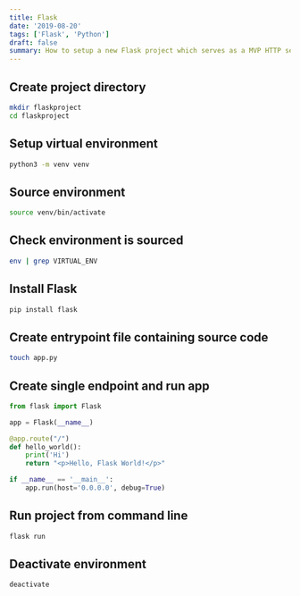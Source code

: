 ```yaml
---
title: Flask
date: '2019-08-20'
tags: ['Flask', 'Python']
draft: false
summary: How to setup a new Flask project which serves as a MVP HTTP server
---
```


## Create project directory

```bash
mkdir flaskproject
cd flaskproject
```

## Setup virtual environment

```bash
python3 -m venv venv
```

## Source environment

```bash
source venv/bin/activate
```

## Check environment is sourced

```bash
env | grep VIRTUAL_ENV
```

## Install Flask

```bash
pip install flask
```

## Create entrypoint file containing source code

```bash
touch app.py
```

## Create single endpoint and run app

```py
from flask import Flask

app = Flask(__name__)

@app.route("/")
def hello_world():
    print('Hi')
    return "<p>Hello, Flask World!</p>"

if __name__ == '__main__':
    app.run(host='0.0.0.0', debug=True)
```

## Run project from command line

```bash
flask run
```

## Deactivate environment

```bash
deactivate
```
